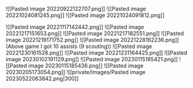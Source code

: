 ![[Pasted image 20220922122707.png]]
![[Pasted image 20221024081245.png]]
![[Pasted image 20221024091812.png]]

![[Pasted image 20221117142442.png]]
![[Pasted image 20221217151653.png]]
![[Pasted image 20221217182551.png]]
![[Pasted image 20221219171752.png]]
![[Pasted image 20221228162236.png]] (Above game I got 10 assists (9 scouting))
![[Pasted image 20221230161528.png]]
![[Pasted image 20221231164425.png]]
![[Pasted image 20230102191129.png]]
![[Pasted image 20230115185421.png]]
![[Pasted image 20230115185436.png]]
![[Pasted image 20230205173054.png]]
![[private/Images/Pasted image 20230522063842.png|300]]









